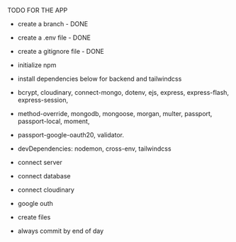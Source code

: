 TODO FOR THE APP
 - create a branch - DONE
 - create a .env file - DONE
 - create a gitignore file - DONE
 - initialize npm
 - install dependencies below for backend and tailwindcss
 - bcrypt, cloudinary, connect-mongo, dotenv, ejs, express, express-flash, express-session,
 - method-override, mongodb, mongoose, morgan, multer, passport, passport-local, moment,
 - passport-google-oauth20, validator.
 - devDependencies: nodemon, cross-env, tailwindcss
 - connect server
 - connect database
 - connect cloudinary
 - google outh
 - create files






 - always commit by end of day

